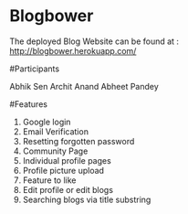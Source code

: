 # Blogbower

The deployed Blog Website can be found at : http://blogbower.herokuapp.com/ 

#Participants

Abhik Sen
Archit Anand
Abheet Pandey

#Features

1. Google login
2. Email Verification
3. Resetting forgotten password
4. Community Page
5. Individual profile pages
6. Profile picture upload
7. Feature to like
8. Edit profile or edit blogs
9. Searching blogs via title substring
